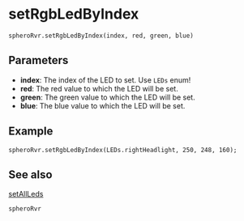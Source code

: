 # setRgbLedByIndex

```sig
spheroRvr.setRgbLedByIndex(index, red, green, blue)
```

## Parameters

* **index**: The index of the LED to set. Use `LEDs` enum!
* **red**: The red value to which the LED will be set.
* **green**: The green value to which the LED will be set.
* **blue**: The blue value to which the LED will be set.

## Example

```blocks
spheroRvr.setRgbLedByIndex(LEDs.rightHeadlight, 250, 248, 160);
```

## See also

[setAllLeds](/reference/spheroRvr/setAllLeds.md)

```package
spheroRvr
```
